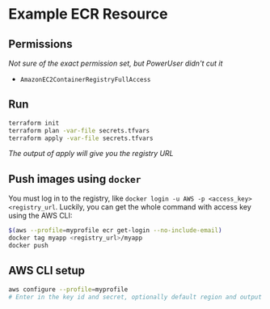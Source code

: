 # Example ECR Resource

## Permissions
_Not sure of the exact permission set, but PowerUser didn't cut it_
- `AmazonEC2ContainerRegistryFullAccess`

## Run
```sh
terraform init
terraform plan -var-file secrets.tfvars
terraform apply -var-file secrets.tfvars
```
_The output of apply will give you the registry URL_

## Push images using `docker`
You must log in to the registry, like `docker login -u AWS -p <access_key> <registry_url`. Luckily, you can get the whole command with access key using the AWS CLI:

```sh
$(aws --profile=myprofile ecr get-login --no-include-email)
docker tag myapp <registry_url>/myapp
docker push
```

## AWS CLI setup
```sh
aws configure --profile=myprofile
# Enter in the key id and secret, optionally default region and output format
```

